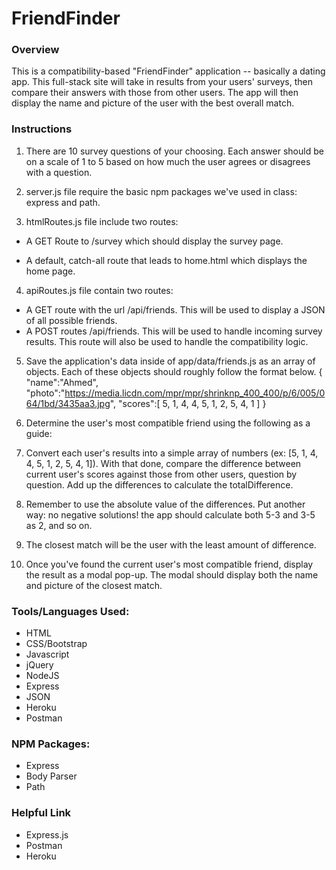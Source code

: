 # FriendFinder
### Overview
This is a compatibility-based "FriendFinder" application -- basically a dating app. This full-stack site will take in results from your users' surveys, then compare their answers with those from other users. The app will then display the name and picture of the user with the best overall match.

### Instructions

1. There are 10 survey questions of your choosing. Each answer should be on a scale of 1 to 5 based on how much the user agrees or disagrees with a
question.

2. server.js file require the basic npm packages we've used in class: express and path.

3. htmlRoutes.js file include two routes:

- A GET Route to /survey which should display the survey page.

- A default, catch-all route that leads to home.html which displays the home page.

4. apiRoutes.js file contain two routes:

- A GET route with the url /api/friends. This will be used to display a JSON of all possible friends.
- A POST routes /api/friends. This will be used to handle incoming survey results. This route will also be used to handle the compatibility logic.

5. Save the application's data inside of app/data/friends.js as an array of objects. Each of these objects should roughly follow the format below. { "name":"Ahmed", "photo":"https://media.licdn.com/mpr/mpr/shrinknp_400_400/p/6/005/064/1bd/3435aa3.jpg", "scores":[ 5, 1, 4, 4, 5, 1, 2, 5, 4, 1 ] }

6. Determine the user's most compatible friend using the following as a guide:

7. Convert each user's results into a simple array of numbers (ex: [5, 1, 4, 4, 5, 1, 2, 5, 4, 1]).
With that done, compare the difference between current user's scores against those from other users, question by question. Add up the differences to calculate the totalDifference.

8. Remember to use the absolute value of the differences. Put another way: no negative solutions! the app should calculate both 5-3 and 3-5 as 2, and so on.

9. The closest match will be the user with the least amount of difference.

10. Once you've found the current user's most compatible friend, display the result as a modal pop-up.
The modal should display both the name and picture of the closest match.

### Tools/Languages Used:

- HTML
- CSS/Bootstrap
- Javascript
- jQuery
- NodeJS
- Express
- JSON
- Heroku
- Postman

### NPM Packages:
- Express
- Body Parser
- Path

### Helpful Link
- Express.js
- Postman
- Heroku